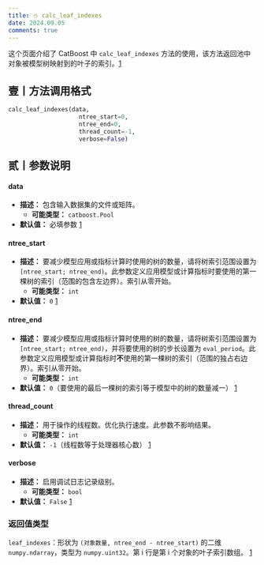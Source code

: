 ```yaml
---
title: ⛄ calc_leaf_indexes
date: 2024.09.05
comments: true
---
```



这个页面介绍了 CatBoost 中 `calc_leaf_indexes` 方法的使用，该方法返回池中对象被模型树映射到的叶子的索引。[1](https://catboost.ai/docs/concepts/python-reference_catboost_calc_leaf_indexes)

## 壹丨方法调用格式

```python
calc_leaf_indexes(data,
                    ntree_start=0,
                    ntree_end=0,
                    thread_count=-1,
                    verbose=False)
```

## 贰丨参数说明

#### data

* **描述：** 包含输入数据集的文件或矩阵。
  * **可能类型：** `catboost.Pool`
* **默认值：** 必填参数 [1](https://catboost.ai/docs/concepts/python-reference_catboost_calc_leaf_indexes)

#### ntree_start

* **描述：** 要减少模型应用或指标计算时使用的树的数量，请将树索引范围设置为 `[ntree_start; ntree_end)`。此参数定义应用模型或计算指标时要使用的第一棵树的索引（范围的包含左边界）。索引从零开始。
  * **可能类型：** `int`
* **默认值：** `0` [1](https://catboost.ai/docs/concepts/python-reference_catboost_calc_leaf_indexes)

#### ntree_end

* **描述：** 要减少模型应用或指标计算时使用的树的数量，请将树索引范围设置为 `[ntree_start; ntree_end)`，并将要使用的树的步长设置为 `eval_period`。此参数定义应用模型或计算指标时**不**使用的第一棵树的索引（范围的独占右边界）。索引从零开始。
  * **可能类型：** `int`
* **默认值：** `0`（要使用的最后一棵树的索引等于模型中的树的数量减一） [1](https://catboost.ai/docs/concepts/python-reference_catboost_calc_leaf_indexes)

#### thread_count

* **描述：** 用于操作的线程数。优化执行速度。此参数不影响结果。
  * **可能类型：** `int`
* **默认值：** `-1`（线程数等于处理器核心数） [1](https://catboost.ai/docs/concepts/python-reference_catboost_calc_leaf_indexes)

#### verbose

* **描述：** 启用调试日志记录级别。
  * **可能类型：** `bool`
* **默认值：** `False` [1](https://catboost.ai/docs/concepts/python-reference_catboost_calc_leaf_indexes)

### 返回值类型

`leaf_indexes`：形状为 `(对象数量, ntree_end - ntree_start)` 的二维 `numpy.ndarray`，类型为 `numpy.uint32`。第 i 行是第 i 个对象的叶子索引数组。 [1](https://catboost.ai/docs/concepts/python-reference_catboost_calc_leaf_indexes)